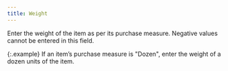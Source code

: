 ```yaml
---
title: Weight
---
```



Enter the weight of the item as per its purchase measure. Negative values  cannot be entered in this field.


{:.example}
If an item’s purchase  measure is "Dozen", enter the weight of a dozen units of the  item.
